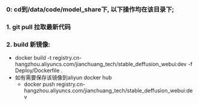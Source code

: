 ### 0: cd到/data/code/model_share下, 以下操作均在该目录下;
### 1. git pull 拉取最新代码
### 2. build 新镜像: 
   - docker build -t registry.cn-hangzhou.aliyuncs.com/jianchuang_tech/stable_deffusion_webui:dev -f Deploy/Dockerfile .
   - 如有需要保存该镜像到aliyun docker hub
     - docker push registry.cn-hangzhou.aliyuncs.com/jianchuang_tech/stable_deffusion_webui:dev
